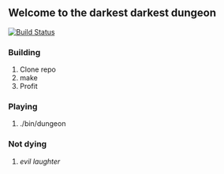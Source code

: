 ## Welcome to the darkest darkest dungeon

[![Build Status](https://travis-ci.org/pmckown-lulu/eaten-by-a-grue.svg?branch=master)](https://travis-ci.org/pmckown-lulu/eaten-by-a-grue)

### Building
1. Clone repo
2. make
3. Profit

### Playing
1. ./bin/dungeon

### Not dying
1. *evil laughter*